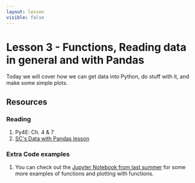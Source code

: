 ```yaml
---
layout: lesson
visible: false
---
```


# Lesson 3 - Functions, Reading data in general and with Pandas

Today we will cover how we can get data into Python, do stuff with it, and make some simple plots.

## Resources

### Reading

1. Py4E: Ch. 4 & 7 
1. [SC's Data with Pandas lesson](http://swcarpentry.github.io/python-novice-gapminder/07-reading-tabular/index.html)

### Extra Code examples

1. You can check out the [Jupyter Notebook from last summer](https://jnaiman.github.io/csci-p-14110_su2019/lesson01/Part2_flowControl_notes_lesson01.ipynb) for some more examples of functions and plotting with functions.


